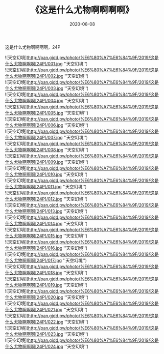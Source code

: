 ﻿---
layout: post
title:  《这是什么尤物啊啊啊啊》
date:   2020-08-08
img: http://pan.gjdd.pw/photo/%E6%80%A7%E6%84%9F/2019/这是什么尤物啊啊啊[24P]/000.jpg
categories: [美女, 性感, 泳衣]
---

这是什么尤物啊啊啊啊，24P

![天空幻境](http://pan.gjdd.pw/photo/%E6%80%A7%E6%84%9F/2019/这是什么尤物啊啊啊[24P]/001.jpg ''天空幻境'') <br>
![天空幻境](http://pan.gjdd.pw/photo/%E6%80%A7%E6%84%9F/2019/这是什么尤物啊啊啊[24P]/002.jpg ''天空幻境'') <br>
![天空幻境](http://pan.gjdd.pw/photo/%E6%80%A7%E6%84%9F/2019/这是什么尤物啊啊啊[24P]/003.jpg ''天空幻境'') <br>
![天空幻境](http://pan.gjdd.pw/photo/%E6%80%A7%E6%84%9F/2019/这是什么尤物啊啊啊[24P]/004.jpg ''天空幻境'') <br>
![天空幻境](http://pan.gjdd.pw/photo/%E6%80%A7%E6%84%9F/2019/这是什么尤物啊啊啊[24P]/005.jpg ''天空幻境'') <br>
![天空幻境](http://pan.gjdd.pw/photo/%E6%80%A7%E6%84%9F/2019/这是什么尤物啊啊啊[24P]/006.jpg ''天空幻境'') <br>
![天空幻境](http://pan.gjdd.pw/photo/%E6%80%A7%E6%84%9F/2019/这是什么尤物啊啊啊[24P]/007.jpg ''天空幻境'') <br>
![天空幻境](http://pan.gjdd.pw/photo/%E6%80%A7%E6%84%9F/2019/这是什么尤物啊啊啊[24P]/008.jpg ''天空幻境'') <br>
![天空幻境](http://pan.gjdd.pw/photo/%E6%80%A7%E6%84%9F/2019/这是什么尤物啊啊啊[24P]/009.jpg ''天空幻境'') <br>
![天空幻境](http://pan.gjdd.pw/photo/%E6%80%A7%E6%84%9F/2019/这是什么尤物啊啊啊[24P]/010.jpg ''天空幻境'') <br>
![天空幻境](http://pan.gjdd.pw/photo/%E6%80%A7%E6%84%9F/2019/这是什么尤物啊啊啊[24P]/011.jpg ''天空幻境'') <br>
![天空幻境](http://pan.gjdd.pw/photo/%E6%80%A7%E6%84%9F/2019/这是什么尤物啊啊啊[24P]/012.jpg ''天空幻境'') <br>
![天空幻境](http://pan.gjdd.pw/photo/%E6%80%A7%E6%84%9F/2019/这是什么尤物啊啊啊[24P]/013.jpg ''天空幻境'') <br>
![天空幻境](http://pan.gjdd.pw/photo/%E6%80%A7%E6%84%9F/2019/这是什么尤物啊啊啊[24P]/014.jpg ''天空幻境'') <br>
![天空幻境](http://pan.gjdd.pw/photo/%E6%80%A7%E6%84%9F/2019/这是什么尤物啊啊啊[24P]/015.jpg ''天空幻境'') <br>
![天空幻境](http://pan.gjdd.pw/photo/%E6%80%A7%E6%84%9F/2019/这是什么尤物啊啊啊[24P]/016.jpg ''天空幻境'') <br>
![天空幻境](http://pan.gjdd.pw/photo/%E6%80%A7%E6%84%9F/2019/这是什么尤物啊啊啊[24P]/017.jpg ''天空幻境'') <br>
![天空幻境](http://pan.gjdd.pw/photo/%E6%80%A7%E6%84%9F/2019/这是什么尤物啊啊啊[24P]/018.jpg ''天空幻境'') <br>
![天空幻境](http://pan.gjdd.pw/photo/%E6%80%A7%E6%84%9F/2019/这是什么尤物啊啊啊[24P]/019.jpg ''天空幻境'') <br>
![天空幻境](http://pan.gjdd.pw/photo/%E6%80%A7%E6%84%9F/2019/这是什么尤物啊啊啊[24P]/020.jpg ''天空幻境'') <br>
![天空幻境](http://pan.gjdd.pw/photo/%E6%80%A7%E6%84%9F/2019/这是什么尤物啊啊啊[24P]/021.jpg ''天空幻境'') <br>
![天空幻境](http://pan.gjdd.pw/photo/%E6%80%A7%E6%84%9F/2019/这是什么尤物啊啊啊[24P]/022.jpg ''天空幻境'') <br>
![天空幻境](http://pan.gjdd.pw/photo/%E6%80%A7%E6%84%9F/2019/这是什么尤物啊啊啊[24P]/023.jpg ''天空幻境'') <br>
![天空幻境](http://pan.gjdd.pw/photo/%E6%80%A7%E6%84%9F/2019/这是什么尤物啊啊啊[24P]/024.jpg ''天空幻境'') <br>

